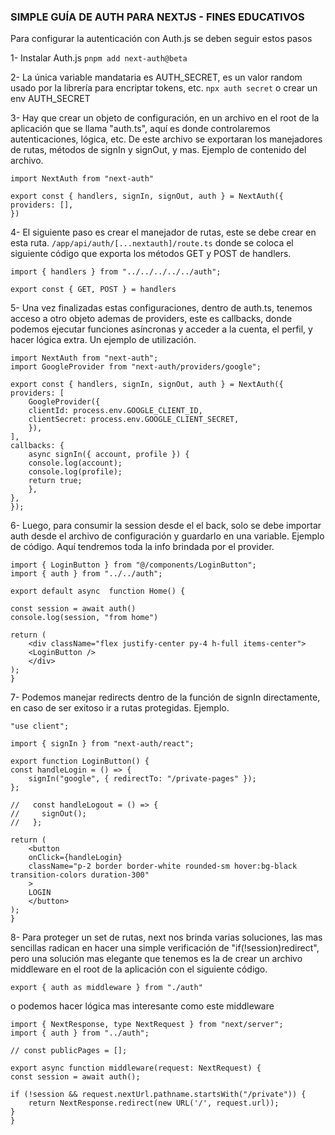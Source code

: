 ### SIMPLE GUÍA DE AUTH PARA NEXTJS - FINES EDUCATIVOS

Para configurar la autenticación con Auth.js se deben seguir estos pasos

1- Instalar Auth.js
`pnpm add next-auth@beta`

2- La única variable mandataria es AUTH_SECRET, es un valor random usado por la librería para encriptar tokens, etc.
`npx auth secret` o crear un env AUTH_SECRET

3- Hay que crear un objeto de configuración, en un archivo en el root de la aplicación que se llama "auth.ts", aquí es donde controlaremos autenticaciones, lógica, etc.
De este archivo se exportaran los manejadores de rutas, métodos de signIn y signOut, y mas. Ejemplo de contenido del archivo.

    import NextAuth from "next-auth"
    
    export const { handlers, signIn, signOut, auth } = NextAuth({
    providers: [],
    })

4- El siguiente paso es crear el manejador de rutas, este se debe crear en esta ruta.
`/app/api/auth/[...nextauth]/route.ts` donde se coloca el siguiente código que exporta los métodos GET y POST de handlers.

    import { handlers } from "../../../../../auth";

    export const { GET, POST } = handlers

5- Una vez finalizadas estas configuraciones, dentro de auth.ts, tenemos acceso a otro objeto ademas de providers, este es callbacks, donde podemos ejecutar funciones asíncronas y acceder a la cuenta, el perfil, y hacer lógica extra. Un ejemplo de utilización.

    import NextAuth from "next-auth";
    import GoogleProvider from "next-auth/providers/google";

    export const { handlers, signIn, signOut, auth } = NextAuth({
    providers: [
        GoogleProvider({
        clientId: process.env.GOOGLE_CLIENT_ID,
        clientSecret: process.env.GOOGLE_CLIENT_SECRET,
        }),
    ],
    callbacks: {
        async signIn({ account, profile }) {
        console.log(account);
        console.log(profile);
        return true;
        },
    },
    });

6- Luego, para consumir la session desde el el back, solo se debe importar auth desde el archivo de configuración y guardarlo en una variable. Ejemplo de código. Aquí tendremos toda la info brindada por el provider.

    import { LoginButton } from "@/components/LoginButton";
    import { auth } from "../../auth";

    export default async  function Home() {

    const session = await auth()
    console.log(session, "from home")

    return (
        <div className="flex justify-center py-4 h-full items-center">
        <LoginButton />
        </div>
    );
    }

7- Podemos manejar redirects dentro de la función de signIn directamente, en caso de ser exitoso ir a rutas protegidas. Ejemplo.

    "use client";

    import { signIn } from "next-auth/react";

    export function LoginButton() {
    const handleLogin = () => {
        signIn("google", { redirectTo: "/private-pages" });
    };

    //   const handleLogout = () => {
    //     signOut();
    //   };

    return (
        <button
        onClick={handleLogin}
        className="p-2 border border-white rounded-sm hover:bg-black transition-colors duration-300"
        >
        LOGIN
        </button>
    );
    }

8- Para proteger un set de rutas, next nos brinda varias soluciones, las mas sencillas radican en hacer una simple verificación de "if(!session)redirect", pero una solución mas elegante que tenemos es la de crear un archivo middleware en el root de la aplicación con el siguiente código.

`export { auth as middleware } from "./auth"`

o podemos hacer lógica mas interesante como este middleware

    import { NextResponse, type NextRequest } from "next/server";
    import { auth } from "../auth";

    // const publicPages = [];

    export async function middleware(request: NextRequest) {
    const session = await auth();

    if (!session && request.nextUrl.pathname.startsWith("/private")) {
        return NextResponse.redirect(new URL('/', request.url));
    }
    }

